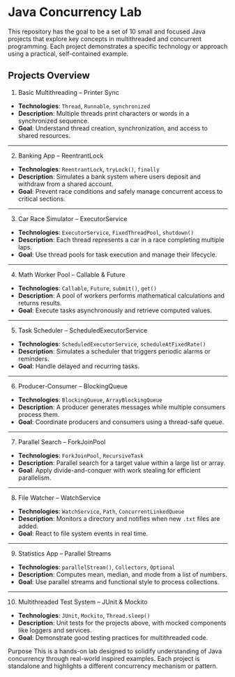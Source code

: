 # Java Concurrency Lab
This repository has the goal to be a set of 10 small and focused Java projects that explore key concepts in multithreaded and concurrent programming. Each project demonstrates a specific technology or approach using a practical, self-contained example.

## Projects Overview

1. Basic Multithreading – Printer Sync
* **Technologies**: `Thread`, `Runnable`, `synchronized`
* **Description**: Multiple threads print characters or words in a synchronized sequence.
* **Goal**: Understand thread creation, synchronization, and access to shared resources.
---
2. Banking App – ReentrantLock
* **Technologies**: `ReentrantLock`, `tryLock()`, `finally`
* **Description**: Simulates a bank system where users deposit and withdraw from a shared account.
* **Goal**: Prevent race conditions and safely manage concurrent access to critical sections.
---
3. Car Race Simulator – ExecutorService
* **Technologies**: `ExecutorService`, `FixedThreadPool`, `shutdown()`
* **Description**: Each thread represents a car in a race completing multiple laps.
* **Goal**: Use thread pools for task execution and manage their lifecycle.
---
4. Math Worker Pool – Callable & Future
* **Technologies**: `Callable`, `Future`, `submit()`, `get()`
* **Description**: A pool of workers performs mathematical calculations and returns results.
* **Goal**: Execute tasks asynchronously and retrieve computed values.
---
5. Task Scheduler – ScheduledExecutorService
* **Technologies**: `ScheduledExecutorService`, `scheduleAtFixedRate()`
* **Description**: Simulates a scheduler that triggers periodic alarms or reminders.
* **Goal**: Handle delayed and recurring tasks.
---
6. Producer-Consumer – BlockingQueue
* **Technologies**: `BlockingQueue`, `ArrayBlockingQueue`
* **Description**: A producer generates messages while multiple consumers process them.
* **Goal**: Coordinate producers and consumers using a thread-safe queue.
---
7. Parallel Search – ForkJoinPool
* **Technologies**: `ForkJoinPool`, `RecursiveTask`
* **Description**: Parallel search for a target value within a large list or array.
* **Goal**: Apply divide-and-conquer with work stealing for efficient parallelism.
---
8. File Watcher – WatchService
* **Technologies**: `WatchService`, `Path`, `ConcurrentLinkedQueue`
* **Description**: Monitors a directory and notifies when new `.txt` files are added.
* **Goal**: React to file system events in real time.
---
9. Statistics App – Parallel Streams
* **Technologies**: `parallelStream()`, `Collectors`, `Optional`
* **Description**: Computes mean, median, and mode from a list of numbers.
* **Goal**: Use parallel streams and functional style to process collections.
---
10. Multithreaded Test System – JUnit & Mockito
* **Technologies**: `JUnit`, `Mockito`, `Thread.sleep()`
* **Description**: Unit tests for the projects above, with mocked components like loggers and services.
* **Goal**: Demonstrate good testing practices for multithreaded code.

Purpose
This is a hands-on lab designed to solidify understanding of Java concurrency through real-world inspired examples. Each project is standalone and highlights a different concurrency mechanism or pattern.
